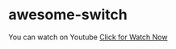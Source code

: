 # awesome-switch

You can watch on Youtube 
<a href="https://youtu.be/Mwp80GoS0t8" target="_blank">Click for Watch Now</a> 
